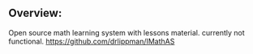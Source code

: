 ## Overview:
Open source math learning system with lessons material. 
currently not functional.
https://github.com/drlippman/IMathAS